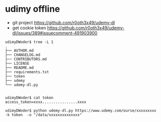 # udimy offline

* git project https://github.com/r0oth3x49/udemy-dl
* get cookie token https://github.com/r0oth3x49/udemy-dl/issues/389#issuecomment-491903900


```
udimyDWoder$ tree -L 1
.
├── AUTHOR.md
├── CHANGELOG.md
├── CONTRIBUTORS.md
├── LICENSE
├── README.md
├── requirements.txt
├── token
├── udemy
└── udemy-dl.py


udimyDWoder$ cat token
access_token=xxxx................xxxx

```


```
udimyDWoder$ python udemy-dl.py https://www.udemy.com/ourse/xxxxxxxxx -k token  -o "/data/xxxxxxxxxxxxxx"

```
